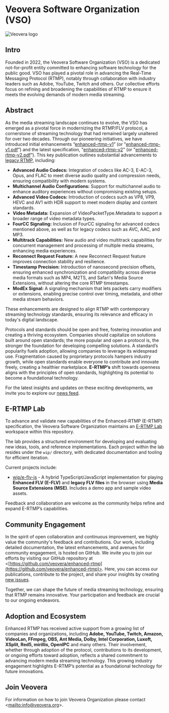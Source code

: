 <!-- THIS FILE IS GENERATED, DON'T EDIT -->

# Veovera Software Organization (VSO)

![Veovera logo](https://veovera.github.io/enhanced-rtmp/vso_logo.png)

## Intro

Founded in 2022, the Veovera Software Organization (VSO) is a dedicated not-for-profit entity committed to enhancing software technology for the public good. VSO has played a pivotal role in advancing the Real-Time Messaging Protocol (RTMP), notably through collaboration with industry leaders such as Adobe, YouTube, Twitch and others. Our collective efforts focus on refining and broadening the capabilities of RTMP to ensure it meets the evolving demands of modern media streaming.

## Abstract

As the media streaming landscape continues to evolve, the VSO has emerged as a pivotal force in modernizing the RTMP/FLV protocol, a cornerstone of streaming technology that had remained largely unaltered for over two decades. Through our pioneering initiatives, we have introduced initial enhancements “[enhanced-rtmp-v1](https://veovera.github.io/enhanced-rtmp/docs/enhanced/enhanced-rtmp-v1)” (or "[enhanced-rtmp-v1.pdf](https://veovera.github.io/enhanced-rtmp/docs/enhanced/enhanced-rtmp-v1.pdf)”) and the latest specification, "[enhanced-rtmp-v2](https://veovera.github.io/enhanced-rtmp/docs/enhanced/enhanced-rtmp-v2)" (or "[enhanced-rtmp-v2.pdf](https://veovera.github.io/enhanced-rtmp/docs/enhanced/enhanced-rtmp-v2.pdf)”). This key publication outlines substantial advancements to [legacy RTMP](https://veovera.org/docs/legacy/), including:

- **Advanced Audio Codecs:** Integration of codecs like AC-3, E-AC-3, Opus, and FLAC to meet diverse audio quality and compression needs, ensuring compatibility with modern systems.  
- **Multichannel Audio Configurations:** Support for multichannel audio to enhance auditory experiences without compromising existing setups.  
- **Advanced Video Codecs:** Introduction of codecs such as VP8, VP9, HEVC and AV1 with HDR support to meet modern display and content standards.  
- **Video Metadata:** Expansion of VideoPacketType.Metadata to support a broader range of video metadata types.  
- **FourCC Signaling:** Inclusion of FourCC signaling for advanced codecs mentioned above, as well as for legacy codecs such as AVC, AAC, and MP3.  
- **Multitrack Capabilities:** New audio and video multitrack capabilities for concurrent management and processing of multiple media streams, enhancing media experiences.  
- **Reconnect Request Feature:** A new Reconnect Request feature improves connection stability and resilience.  
- **Timestamp Precision:** Introduction of nanosecond precision offsets, ensuring enhanced synchronization and compatibility across diverse media formats such as MP4, M2TS, and Safari's Media Source Extensions, without altering the core RTMP timestamps.
- **ModEx Signal:** A signaling mechanism that lets packets carry modifiers or extensions, enabling precise control over timing, metadata, and other media stream behaviors.

These enhancements are designed to align RTMP with contemporary streaming technology standards, ensuring its relevance and efficacy in today's digital landscape.

Protocols and standards should be open and free, fostering innovation and creating a thriving ecosystem. Companies should capitalize on solutions built around open standards; the more popular and open a protocol is, the stronger the foundation for developing compelling solutions. A standard’s popularity fuels adoption, allowing companies to leverage its widespread use. Fragmentation caused by proprietary protocols hampers industry growth, while open standards enable everyone to contribute and innovate freely, creating a healthier marketplace. **E-RTMP’s** shift towards openness aligns with the principles of open standards, highlighting its potential to become a foundational technology.

For the latest insights and updates on these exciting developments, we invite you to explore our [news feed](https://veovera.github.io/enhanced-rtmp/docs/news/feed).

## E-RTMP Lab

To advance and validate new capabilities of the Enhanced-RTMP (E-RTMP) specification, the Veovera Software Organization maintains an [E-RTMP Lab](https://github.com/veovera/enhanced-rtmp/tree/main/e-rtmp-lab) workspace within this repository.

The lab provides a structured environment for developing and evaluating new ideas, tools, and reference implementations. Each project within the lab resides under the `wip/` directory, with dedicated documentation and tooling for efficient iteration.

Current projects include:

- [wip/e-flv-js](https://github.com/veovera/enhanced-rtmp/tree/main/e-rtmp-lab/wip/e-flv-js) - A hybrid TypeScript/JavaScript implementation for playing **Enhanced FLV (E-FLV)** and **legacy FLV files** in the browser using **Media Source Extensions (MSE)**. Includes a demo app and sample video assets.

Feedback and collaboration are welcome as the community helps refine and expand E-RTMP’s capabilities.

## Community Engagement

In the spirit of open collaboration and continuous improvement, we highly value the community's feedback and contributions. Our work, including detailed documentation, the latest enhancements, and avenues for community engagement, is hosted on GitHub. We invite you to join our efforts by visiting our GitHub repository at <[https://github.com/veovera/enhanced-rtmp](https://github.com/veovera/enhanced-rtmp)>. Here, you can access our publications, contribute to the project, and share your insights by creating [new issues](https://github.com/veovera/enhanced-rtmp/issues).

Together, we can shape the future of media streaming technology, ensuring that RTMP remains innovative. Your participation and feedback are crucial to our ongoing endeavors.

## Adoption and Ecosystem

Enhanced RTMP has received active support from a growing list of companies and organizations, including **Adobe, YouTube, Twitch, Amazon, VideoLan, FFmpeg, OBS, Ant Media, Dolby, Intel Corporation, Luxoft, XSplit, Red5, mirillis, OpenIPC** and many others. Their involvement, whether through adoption of the protocol, contributions to its development, or ongoing efforts toward adoption, reflects a shared commitment to advancing modern media streaming technology. This growing industry engagement highlights E-RTMP’s potential as a foundational technology for future innovations.

## Join Veovera

For information on how to join Veovera Organization please contact <[mailto:info@veovera.org](mailto:info@veovera.org)>.
